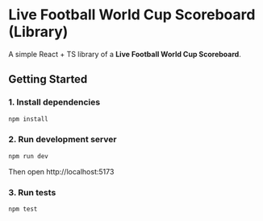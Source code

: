 # Live Football World Cup Scoreboard (Library)

A simple React + TS library of a **Live Football World Cup Scoreboard**.  

## Getting Started

### 1. Install dependencies
```bash
npm install
```
### 2. Run development server
```bash
npm run dev
```
Then open http://localhost:5173

### 3. Run tests
```bash
npm test
```